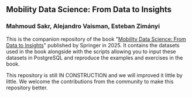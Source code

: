 ## Mobility Data Science: From Data to Insights
### Mahmoud Sakr, Alejandro Vaisman, Esteban Zimányi


This is the companion repository of the book "[Mobility Data Science: From Data to Insights](https://link.springer.com/book/10.1007/978-3-031-82636-8)" published by Springer in 2025. It contains the datasets used in the book alongside with the scripts allowing you to input these datasets in PostgreSQL and reproduce the examples and exercises in the book.

This repository is still IN CONSTRUCTION and we will improved it little by little. We welcome the contributions from the community to make this repository better.
